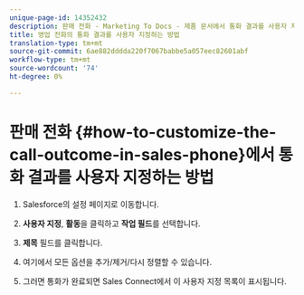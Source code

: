 ```yaml
---
unique-page-id: 14352432
description: 판매 전화 - Marketing To Docs - 제품 문서에서 통화 결과를 사용자 지정하는 방법
title: 영업 전화의 통화 결과를 사용자 지정하는 방법
translation-type: tm+mt
source-git-commit: 6ae882dddda220f7067babbe5a057eec82601abf
workflow-type: tm+mt
source-wordcount: '74'
ht-degree: 0%

---
```



# 판매 전화 {#how-to-customize-the-call-outcome-in-sales-phone}에서 통화 결과를 사용자 지정하는 방법

1. Salesforce의 설정 페이지로 이동합니다.

1. **사용자 지정**, **활동**&#x200B;을 클릭하고 **작업 필드**&#x200B;를 선택합니다.

1. **제목** 필드를 클릭합니다.

1. 여기에서 모든 옵션을 추가/제거/다시 정렬할 수 있습니다.

1. 그러면 통화가 완료되면 Sales Connect에서 이 사용자 지정 목록이 표시됩니다.

